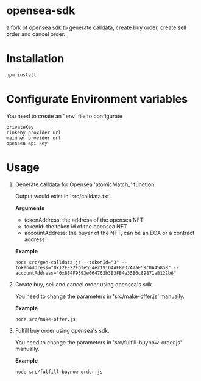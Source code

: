 # **opensea-sdk**
a fork of opensea sdk to generate calldata, create buy order, create sell order and cancel order.

# Installation

```
npm install
```

# Configurate Environment variables

You need to create an '.env' file to configurate 
```
privateKey
rinkeby provider url
mainner provider url
opensea api key
```

# Usage 
1. Generate calldata for Opensea 'atomicMatch_' function.

   Output would exist in 'src/calldata.txt'.
   
   **Arguments**
   * tokenAddress: the address of the opensea NFT
   * tokenId: the token id of the opensea NFT
   * accountAddress: the buyer of the NFT, can be an EOA or a contract address
   
   **Example**
   ```
   node src/gen-calldata.js --tokenId="3" --tokenAddress="0x12EE22Fb3e55Ae219164AF8e37A7aE59c0A45858" --accountAddress="0xB84F9393e064762b3B3FB4e35B6c89871aB122b6"
   ```

2. Create buy, sell and cancel order using opensea's sdk.
   
   You need to change the parameters in 'src/make-offer.js' manually.
   
   **Example**
   ```
   node src/make-offer.js
   ```

3. Fulfill buy order using opensea's sdk.

   You need to change the parameters in 'src/fulfill-buynow-order.js' manually.
   
   **Example**
   ```
   node src/fulfill-buynow-order.js
   ```
